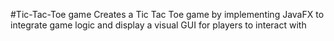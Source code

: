 #Tic-Tac-Toe game
Creates a Tic Tac Toe game by implementing JavaFX to integrate game logic and display a visual GUI for players to interact with

